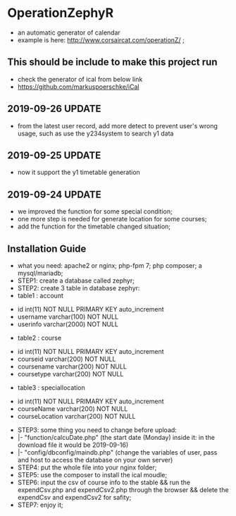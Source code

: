 # OperationZephyR
+ an automatic generator of calendar
+ example is here: http://www.corsaircat.com/operationZ/ ;

## This should be include to make this project run
* check the generator of ical from below link
* https://github.com/markuspoerschke/iCal

## 2019-09-26 UPDATE
+ from the latest user record, add more detect to prevent user's wrong usage, such as use the y234system to search y1 data

## 2019-09-25 UPDATE
+ now it support the y1 timetable generation

## 2019-09-24 UPDATE
+ we improved the function for some special condition;
+ one more step is needed for generate location for some courses;
+ add the function for the timetable changed situation; 

## Installation Guide
* what you need: apache2 or nginx; php-fpm 7; php composer; a mysql/mariadb;
* STEP1: create a database called zephyr;
* STEP2: create 3 table in database zephyr:
* table1 : account
+ id int(11) NOT NULL PRIMARY KEY auto_increment
+ username varchar(100) NOT NULL
+ userinfo varchar(2000) NOT NULL
* table2 : course
+ id int(11) NOT NULL PRIMARY KEY auto_increment
+ courseid varchar(200) NOT NULL
+ coursename varchar(200) NOT NULL
+ coursetype varchar(200) NOT NULL
* table3 : speciallocation
+ id int(11) NOT NULL PRIMARY KEY auto_increment
+ courseName varchar(200) NOT NULL
+ courseLocation varchar(200) NOT NULL
* STEP3: some thing you need to change before upload: 
* |- "function/calcuDate.php" (the start date (Monday) inside it: in the download file it would be 2019-09-16)
* |- "config/dbconfig/maindb.php" (change the variables of user, pass and host to access the database on your own server)
* STEP4: put the whole file into your nginx folder;
* STEP5: use the composer to install the ical moudle;
* STEP6: input the csv of course info to the stable && run the expendCsv.php and expendCsv2.php through the browser && delete the expendCsv and expendCsv2 for safity;
* STEP7: enjoy it;
